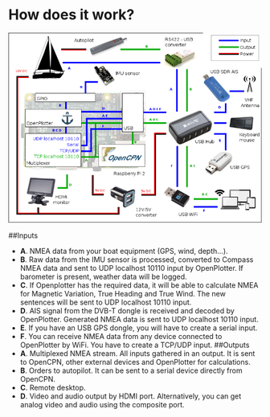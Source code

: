 # How does it work?
![](diagram.png)

##Inputs
* **A**. NMEA data from your boat equipment (GPS, wind, depth...).
* **B**. Raw data from the IMU sensor is processed, converted to Compass NMEA data  and sent to UDP localhost 10110 input by OpenPlotter. If barometer is present, weather data will be logged.
* **C**. If Openplotter has the required data, it will be able to calculate NMEA for Magnetic Variation, True Heading and True Wind. The new sentences will be sent to UDP localhost 10110 input.
* **D**. AIS signal from the DVB-T dongle is received and decoded by OpenPlotter. Generated NMEA data is sent to UDP localhost 10110 input.
* **E**. If you have an USB GPS dongle, you will have to create a serial input.
* **F**. You can receive NMEA data from any device connected to OpenPlotter by WiFi. You have to create a TCP/UDP input.
##Outputs
* **A**. Multiplexed NMEA stream. All inputs gathered in an output. It is sent to OpenCPN, other external devices and OpenPlotter for calculations.
* **B**. Orders to autopilot. It can be sent to a serial device directly from OpenCPN.
* **C**. Remote desktop.
* **D**. Video and audio output by HDMI port. Alternatively, you can get analog video and audio using the composite port.
